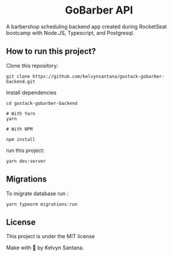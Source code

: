 # <Center> GoBarber API </Center>

A barbershop scheduling backend app created during RocketSeat bootcamp with Node.JS, Typescript, and Postgresql.

## How to run this project?

Clone this repository:

```Shell
git clone https://github.com/kelvynsantana/gostack-gobarber-backend.git

```

Install dependencies
```Shell
cd gostack-gobarber-backend

# With Yarn
yarn

# With NPM

npm install

```

run this project:

``` Shell
yarn dev:server
```

## Migrations

To migrate database run :
 ```Shell
yarn typeorm migrations:run
 ```


## License

This project is under the MIT license


Make with 💜 by Kelvyn Santana.

